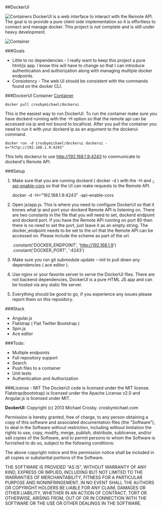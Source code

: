##DockerUI

![Containers](/containers.png)
DockerUI is a web interface to interact with the Remote API.  The goal is to provide a pure client side implementation so it is effortless to connect and manage docker.  This project is not complete and is still under heavy development.

![Container](/container.png)


###Goals
* Little to no dependencies - I really want to keep this project a pure html/js app.  I know this will have to change so that I can introduce authentication and authorization along with managing multiple docker endpoints. 
* Consistency - The web UI should be consistent with the commands found on the docker CLI.

###DockerUI Container 
[Container](https://index.docker.io/u/crosbymichael/dockerui/)


    docker pull crosbymichael/dockerui

This is the easiest way to run DockerUI.  To run the container make sure you have dockerd running with the -H option so that the remote api can be accessed via ip and not bound to localhost.  After you pull the container you need to run it with your dockerd ip as an argument to the dockerui command.


    docker run -d crosbymichael/dockerui dockerui -e="http://192.168.1.9:4243"

This tells dockerui to use http://192.168.1.9:4243 to communicate to dockerd's Remote API.

###Setup
1. Make sure that you are running dockerd ( docker -d ) with the -H and [-api-enable-cors](http://docs.docker.io/en/latest/api/docker_remote_api_v1.2/#cors-requests) so that the UI can make requests to the Remote API.


    docker -d -H="192.168.1.9:4243" -api-enable-cors


2. Open js/app.js.  This is where you need to configure DockerUI so that it knows what ip and port your dockerd Remote API is listening on.  There are two constants in the file that you will need to set, dockerd endpoint and dockerd port.  If you have the Remote API running on port 80 then there is no need to set the port, just leave it as an empty string.  The docker_endpoint needs to be set to the url that the Remote API can be accessed on.  Please include the scheme as part of the url.


    .constant('DOCKER_ENDPOINT', 'http://192.168.1.9')
    .constant('DOCKER_PORT', ':4243') 


3. Make sure you run git submodule update --init to pull down any dependencies ( ace editor ).
4. Use nginx or your favorite server to serve the DockerUI files.  There are not backend dependencies, DockerUI is a pure HTML JS app and can be hosted via any static file server.
5. Everything should be good to go, if you experience any issues please report them on this repository.


###Stack
* Angular.js
* Flatstrap ( Flat Twitter Bootstrap )
* Spin.js
* Ace editor


###Todo:
* Multiple endpoints
* Full repository support
* Search
* Push files to a container
* Unit tests
* Authentication and Authorization


###License - MIT
The DockerUI code is licensed under the MIT license. Flatstrap(bootstrap) is licensed under the Apache License v2.0 and Angular.js is licensed under MIT.


**DockerUI:**
Copyright (c) 2013 Michael Crosby. crosbymichael.com

Permission is hereby granted, free of charge, to any person
obtaining a copy of this software and associated documentation 
files (the "Software"), to deal in the Software without 
restriction, including without limitation the rights to use, copy, 
modify, merge, publish, distribute, sublicense, and/or sell copies 
of the Software, and to permit persons to whom the Software is 
furnished to do so, subject to the following conditions:

The above copyright notice and this permission notice shall be 
included in all copies or substantial portions of the Software.

THE SOFTWARE IS PROVIDED "AS IS", WITHOUT WARRANTY OF ANY KIND,
EXPRESS OR IMPLIED,
INCLUDING BUT NOT LIMITED TO THE WARRANTIES OF MERCHANTABILITY, 
FITNESS FOR A PARTICULAR PURPOSE AND NONINFRINGEMENT. 
IN NO EVENT SHALL THE AUTHORS OR COPYRIGHT 
HOLDERS BE LIABLE FOR ANY CLAIM, 
DAMAGES OR OTHER LIABILITY, 
WHETHER IN AN ACTION OF CONTRACT, 
TORT OR OTHERWISE, 
ARISING FROM, OUT OF OR IN CONNECTION WITH 
THE SOFTWARE OR THE USE OR OTHER DEALINGS IN THE SOFTWARE.
